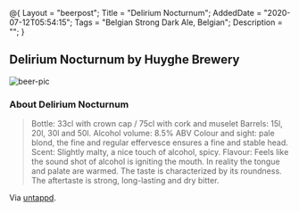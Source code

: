 @{
 Layout = "beerpost";
 Title = "Delirium Nocturnum";
 AddedDate = "2020-07-12T05:54:15";
 Tags = "Belgian Strong Dark Ale, Belgian";
 Description = "";
 }
 

## Delirium Nocturnum by Huyghe Brewery

![beer-pic]

### About Delirium Nocturnum

> Bottle: 33cl with crown cap / 75cl with cork and muselet 
 Barrels: 15l, 20l, 30l and 50l.
 Alcohol volume: 8.5% ABV
 Colour and sight: pale blond, the fine and regular effervesce ensures a fine and stable head. 
 Scent: Slightly malty, a nice touch of alcohol, spicy.
 Flavour: Feels like the sound shot of alcohol is igniting the mouth. In reality the tongue and palate are warmed. The taste is characterized by its roundness. The aftertaste is strong, long-lasting and dry bitter.

Via [untappd][untappd-url].

[untappd-url]: <https://untappd.com/beer/4486>
[beer-pic]: https://jasonpowley.com/assets/img/2020-07-12-delirium-nocturnum.jpeg "Delirium Nocturnum by Huyghe Brewery"
